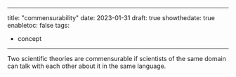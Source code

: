 
---
title: "commensurability"
date: 2023-01-31
draft: true
showthedate: true
enabletoc: false
tags:
- concept
---

Two scientific theories are commensurable if scientists of the same domain can talk with each other about it in the same language. 
